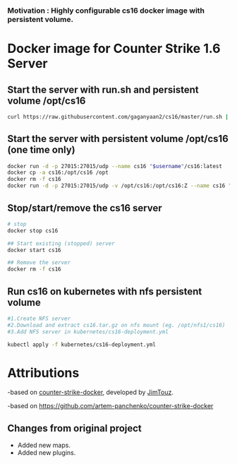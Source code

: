 ### Motivation : Highly configurable cs16 docker image with persistent volume. 

# Docker image for Counter Strike 1.6 Server

## Start the server with run.sh and persistent volume /opt/cs16

```bash
curl https://raw.githubusercontent.com/gaganyaan2/cs16/master/run.sh | bash
```

## Start the server with persistent volume /opt/cs16 (one time only)
```bash
docker run -d -p 27015:27015/udp --name cs16 "$username"/cs16:latest
docker cp -a cs16:/opt/cs16 /opt
docker rm -f cs16
docker run -d -p 27015:27015/udp -v /opt/cs16:/opt/cs16:Z --name cs16 "$username"/cs16:latest
```

## Stop/start/remove the cs16 server

```bash
# stop
docker stop cs16

## Start existing (stopped) server
docker start cs16

## Remove the server
docker rm -f cs16
```

## Run cs16 on kubernetes with nfs persistent volume

```bash
#1.Create NFS server
#2.Download and extract cs16.tar.gz on nfs mount (eg. /opt/nfs1/cs16)
#3.Add NFS server in kubernetes/cs16-deployment.yml

kubectl apply -f kubernetes/cs16-deployment.yml
```

# Attributions

-based on [counter-strike-docker](https://github.com/JimTouz/counter-strike-docker), developed by [JimTouz](https://github.com/JimTouz/counter-strike-docker).

-based on https://github.com/artem-panchenko/counter-strike-docker

## Changes from original project

* Added new maps.
* Added new plugins.
